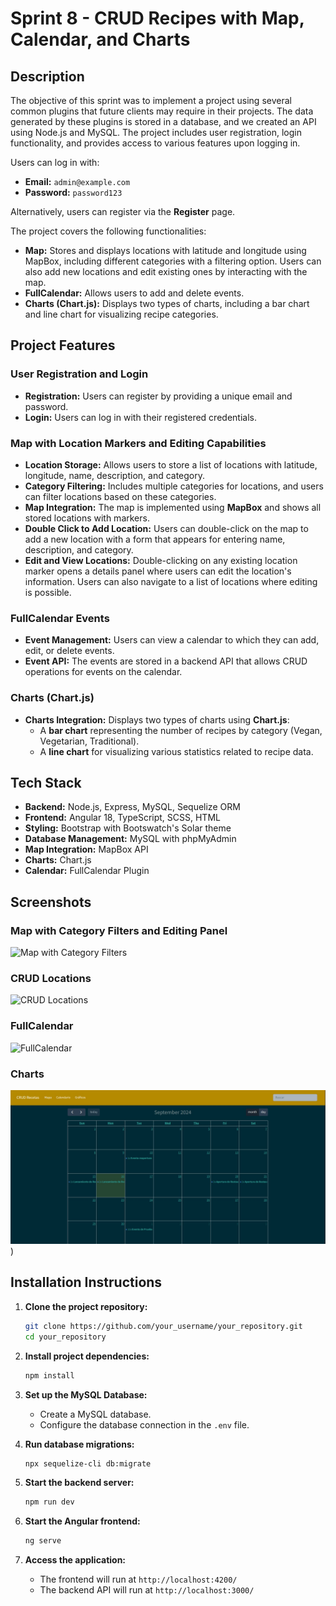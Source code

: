 # Sprint 8 - CRUD Recipes with Map, Calendar, and Charts

## Description

The objective of this sprint was to implement a project using several common plugins that future clients may require in their projects. The data generated by these plugins is stored in a database, and we created an API using Node.js and MySQL. The project includes user registration, login functionality, and provides access to various features upon logging in.

Users can log in with:
- **Email:** `admin@example.com`
- **Password:** `password123`

Alternatively, users can register via the **Register** page.

The project covers the following functionalities:
- **Map:** Stores and displays locations with latitude and longitude using MapBox, including different categories with a filtering option. Users can also add new locations and edit existing ones by interacting with the map.
- **FullCalendar:** Allows users to add and delete events.
- **Charts (Chart.js):** Displays two types of charts, including a bar chart and line chart for visualizing recipe categories.

## Project Features

### User Registration and Login

- **Registration:** Users can register by providing a unique email and password.
- **Login:** Users can log in with their registered credentials.

### Map with Location Markers and Editing Capabilities

- **Location Storage:** Allows users to store a list of locations with latitude, longitude, name, description, and category.
- **Category Filtering:** Includes multiple categories for locations, and users can filter locations based on these categories.
- **Map Integration:** The map is implemented using **MapBox** and shows all stored locations with markers.
- **Double Click to Add Location:** Users can double-click on the map to add a new location with a form that appears for entering name, description, and category.
- **Edit and View Locations:** Double-clicking on any existing location marker opens a details panel where users can edit the location's information. Users can also navigate to a list of locations where editing is possible.

### FullCalendar Events

- **Event Management:** Users can view a calendar to which they can add, edit, or delete events.
- **Event API:** The events are stored in a backend API that allows CRUD operations for events on the calendar.

### Charts (Chart.js)

- **Charts Integration:** Displays two types of charts using **Chart.js**:
  - A **bar chart** representing the number of recipes by category (Vegan, Vegetarian, Traditional).
  - A **line chart** for visualizing various statistics related to recipe data.

## Tech Stack

- **Backend:** Node.js, Express, MySQL, Sequelize ORM
- **Frontend:** Angular 18, TypeScript, SCSS, HTML
- **Styling:** Bootstrap with Bootswatch's Solar theme
- **Database Management:** MySQL with phpMyAdmin
- **Map Integration:** MapBox API
- **Charts:** Chart.js
- **Calendar:** FullCalendar Plugin

## Screenshots

### Map with Category Filters and Editing Panel

![Map with Category Filters](file-4Qo5ZECx5mqaYHIyXDwXNxNM)

### CRUD Locations

![CRUD Locations](file-ufM8vSzADwmWHXn2iPzbo1oR)

### FullCalendar

![FullCalendar](file-ZrA19BnzQ07vo6CPyh8kgBjY)

### Charts

![Charts](https://raw.githubusercontent.com/deuvede24/sprint8/main/screenshots/calendar.jpeg))

## Installation Instructions

1. **Clone the project repository:**

    ```bash
    git clone https://github.com/your_username/your_repository.git
    cd your_repository
    ```

2. **Install project dependencies:**

    ```bash
    npm install
    ```

3. **Set up the MySQL Database:**
    - Create a MySQL database.
    - Configure the database connection in the `.env` file.

4. **Run database migrations:**

    ```bash
    npx sequelize-cli db:migrate
    ```

5. **Start the backend server:**

    ```bash
    npm run dev
    ```

6. **Start the Angular frontend:**

    ```bash
    ng serve
    ```

7. **Access the application:**
    - The frontend will run at `http://localhost:4200/`
    - The backend API will run at `http://localhost:3000/`
